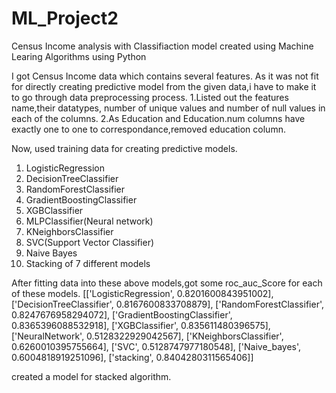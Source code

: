 # ML_Project2
Census Income analysis with Classifiaction model created using Machine Learing Algorithms using Python

I got Census Income data which contains several features. As it was not fit for directly creating predictive model from the given data,i have to make it to go through data preprocessing process.
1.Listed out the features name,their datatypes, number of unique values and number of null values in each of the columns.
2.As Education and Education.num columns have exactly one to one to correspondance,removed education column.

Now, used training data for creating predictive models.
1. LogisticRegression
2. DecisionTreeClassifier
3. RandomForestClassifier
4. GradientBoostingClassifier
5. XGBClassifier
6. MLPClassifier(Neural network)
7. KNeighborsClassifier
8. SVC(Support Vector Classifier)
9. Naive Bayes
10. Stacking of 7 different models

After fitting data into these above models,got some roc_auc_Score for each of these models.
[['LogisticRegression', 0.8201600843951002],
 ['DecisionTreeClassifier', 0.8167600833708879],
 ['RandomForestClassifier', 0.8247676958294072],
 ['GradientBoostingClassifier', 0.8365396088532918],
 ['XGBClassifier', 0.835611480396575],
 ['NeuralNetwork', 0.5128322929042567],
 ['KNeighborsClassifier', 0.6260010395755664],
 ['SVC', 0.5128747977180548],
 ['Naive_bayes', 0.6004818919251096],
 ['stacking', 0.8404280311565406]]
 
 created a model for stacked algorithm.

